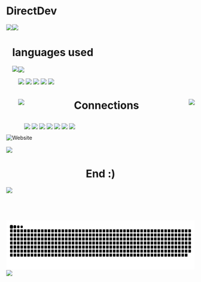 #  <h> DirectDev</h>

<div>
	<body>
  <a href"https://github.com/Directinho/">
<p>
<img height="180cm" weight="50" align="down" src="https://c.tenor.com/T9xkJO7G7poAAAAM/elma-pointing.gif"/> 
<img height="180cm" align="left" src="https://github-readme-stats.vercel.app/api?username=Directinho&show_icons=true&theme=radical&include_all_commits=true&count_private=private"/>
</p>
</div>
<div>
<p>
	
	
</p>	
</div>
<div>
<p>
	
<h1 align="down">languages used</h1>
	
<img height="180" align="center" src="https://media1.giphy.com/media/MOCQX3U6wKPFDPGyoc/giphy.gif?cid=790b76115e940468ded39105be04c454f8e35b883dfa7b68&rid=giphy.gif&ct=g"/>
<img height="160cm" weight="150" align="left" src="https://github-readme-stats.vercel.app/api/top-langs/?username=Directinho&show=langs_count=3"/>

</p>
</div>
</body>
<body>
<div>
<p>	


<img height="100cm" align="center" id="elma3" src="https://i.imgur.com/N3A969j.gif"/>
<img height="100cm" align="center" id="Javascripticon" src="https://i.imgur.com/pSDXRKs.png" onclick=(https://developer.mozilla.org/en-US/docs/Web/JavaScript)/>
<img height="100" align="center" id="PynthonIcon" src="https://i.imgur.com/3xopVhI.png" onclick=(https://www.python.org/psf/)/> 
<img height="100cm" align="center" id="typescript" src="https://i.imgur.com/LHJzvaI.png" onclick=(https://www.typescriptlang.org)/>
<img height="100cm" align="center" id="elma3" src="https://i.imgur.com/N3A969j.gif"/>

</p>
</div>

</body>	
<body>
<div>
<p>

<h1 height="150" align="center">Connections</h>
<img height="80" align="left" src="https://i.imgur.com/3ykbALG.gif"/>
<img height="80" align="right" src="https://i.imgur.com/3ykbALG.gif"/>

</p>
</div>
<p>
<img height="120cm" align="center" id"Steam" src="https://i.imgur.com/trn2Gyb.png"/>
<img height="120cm" align="center" id"Xbox" src="https://i.imgur.com/JuFWG8m.png"/>
<img height="120cm" align="center" id="PS4" src="https://i.imgur.com/580TZ9e.png"/> 
<img height="120cm" align="center" id="Twitter" src="https://i.imgur.com/qCNG93Z.png"/> 
<img height="120cm" align="center" id"Medal" src="https://i.imgur.com/wS8Ekmn.png"/>
<img height="120cm" align="center" id"GameBanana" src="https://i.imgur.com/Uj3fGeC.png"/>
<img height="120cm" align="center" id="Gamejolt" src="https://i.imgur.com/fIYdmV9.png"/>
</p>
<p>
<img height="15cm" weight="15" alt="Website" event.site(onclick)="https://steamcommunity.com/id/AqueleDirect/" src="https://img.shields.io/website?color=blue&down_color=dark&down_message=online&label=%E3%8B%94%20O%20DIRECT%20DO%20MATO%20%E3%83%84&logo=Steam&logoColor=light&style=for-the-badge&up_color=blue&up_message=Steam&url=https%3A%2F%2Fsteamcommunity.com%2Fid%2FAqueleDirect%2F">
</p>
<p>
<img height="120cm" align="center" id="Newgrounds" src="https://i.imgur.com/onYM3YN.png"/> 
</p>
<p>

</p>
</div>

<div>
<p>
<h1 align="center">End :)</h1 align="down">		
	
<img height="90cm" align="left" src="https://i.imgur.com/s82OT10.gif"/>
<img height="130cm" align="center" src="https://raw.githubusercontent.com/Platane/snk/output/github-contribution-grid-snake.svg"/>
<img height="90cm" align="center" src="https://i.imgur.com/s82OT10.gif"/>
	
</p>
</div>
</body>
</div>
